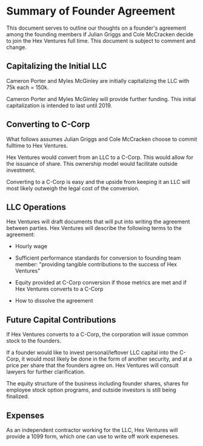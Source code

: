 # Summary of Founder Agreement

This document serves to outline our thoughts on a founder's agreement among the founding members if Julian Griggs and Cole McCracken decide to join the Hex Ventures full time. This document is subject to comment and change.

## Capitalizing the Initial LLC

Cameron Porter and Myles McGinley are initially capitalizing the LLC with 75k each = 150k.

Cameron Porter and Myles McGinley will provide further funding. This initial capitalization is intended to last until 2019.

## Converting to C-Corp

What follows assumes Julian Griggs and Cole McCracken choose to commit fulltime to Hex Ventures.

Hex Ventures would convert from an LLC to a C-Corp. This would allow for the issuance of share. This ownership model would facilitate outside investment.

Converting to a C-Corp is easy and the upside from keeping it an LLC will most likely outweigh the legal cost of the conversion.

## LLC Operations

Hex Ventures will draft documents that will put into writing the agreement between parties. Hex Ventures will describe the following terms to the agreement: 

* Hourly wage

* Sufficient performance standards for conversion to founding team member: "providing tangible contributions to the success of Hex Ventures"

* Equity provided at C-Corp conversion if those metrics are met and if Hex Ventures converts to a C-Corp

* How to dissolve the agreement

## Future Capital Contributions

If Hex Ventures converts to a C-Corp, the corporation will issue common stock to the founders. 

If a founder would like to  invest personal/leftover LLC capital into the C-Corp, it would most likely be done in the form of another security, and at a price per share that the founders agree on. Hex Ventures will consult lawyers for further clarification.

The equity structure of the business including founder shares, shares for employee stock option programs, and outside investors is still being finalized.

## Expenses

As an independent contractor working for the LLC, Hex Ventures will provide a 1099 form, which one can use to write off work expeneses. 
